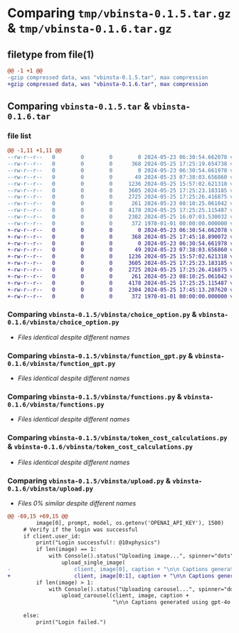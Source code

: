 # Comparing `tmp/vbinsta-0.1.5.tar.gz` & `tmp/vbinsta-0.1.6.tar.gz`

## filetype from file(1)

```diff
@@ -1 +1 @@
-gzip compressed data, was "vbinsta-0.1.5.tar", max compression
+gzip compressed data, was "vbinsta-0.1.6.tar", max compression
```

## Comparing `vbinsta-0.1.5.tar` & `vbinsta-0.1.6.tar`

### file list

```diff
@@ -1,11 +1,11 @@
--rw-r--r--   0        0        0        0 2024-05-23 06:30:54.662078 vbinsta-0.1.5/README.md
--rw-r--r--   0        0        0      368 2024-05-25 17:25:19.654738 vbinsta-0.1.5/pyproject.toml
--rw-r--r--   0        0        0        0 2024-05-23 06:30:54.661978 vbinsta-0.1.5/vbinsta/__init__.py
--rw-r--r--   0        0        0       49 2024-05-23 07:38:03.656860 vbinsta-0.1.5/vbinsta/__main__.py
--rw-r--r--   0        0        0     1236 2024-05-25 15:57:02.621318 vbinsta-0.1.5/vbinsta/choice_option.py
--rw-r--r--   0        0        0     3605 2024-05-25 17:25:23.183185 vbinsta-0.1.5/vbinsta/function_gpt.py
--rw-r--r--   0        0        0     2725 2024-05-25 17:25:26.416875 vbinsta-0.1.5/vbinsta/functions.py
--rw-r--r--   0        0        0      261 2024-05-23 08:10:25.061042 vbinsta-0.1.5/vbinsta/main.py
--rw-r--r--   0        0        0     4178 2024-05-25 17:25:25.115487 vbinsta-0.1.5/vbinsta/token_cost_calculations.py
--rw-r--r--   0        0        0     2302 2024-05-25 16:07:03.530032 vbinsta-0.1.5/vbinsta/upload.py
--rw-r--r--   0        0        0      372 1970-01-01 00:00:00.000000 vbinsta-0.1.5/PKG-INFO
+-rw-r--r--   0        0        0        0 2024-05-23 06:30:54.662078 vbinsta-0.1.6/README.md
+-rw-r--r--   0        0        0      368 2024-05-25 17:45:18.890072 vbinsta-0.1.6/pyproject.toml
+-rw-r--r--   0        0        0        0 2024-05-23 06:30:54.661978 vbinsta-0.1.6/vbinsta/__init__.py
+-rw-r--r--   0        0        0       49 2024-05-23 07:38:03.656860 vbinsta-0.1.6/vbinsta/__main__.py
+-rw-r--r--   0        0        0     1236 2024-05-25 15:57:02.621318 vbinsta-0.1.6/vbinsta/choice_option.py
+-rw-r--r--   0        0        0     3605 2024-05-25 17:25:23.183185 vbinsta-0.1.6/vbinsta/function_gpt.py
+-rw-r--r--   0        0        0     2725 2024-05-25 17:25:26.416875 vbinsta-0.1.6/vbinsta/functions.py
+-rw-r--r--   0        0        0      261 2024-05-23 08:10:25.061042 vbinsta-0.1.6/vbinsta/main.py
+-rw-r--r--   0        0        0     4178 2024-05-25 17:25:25.115487 vbinsta-0.1.6/vbinsta/token_cost_calculations.py
+-rw-r--r--   0        0        0     2304 2024-05-25 17:45:13.207620 vbinsta-0.1.6/vbinsta/upload.py
+-rw-r--r--   0        0        0      372 1970-01-01 00:00:00.000000 vbinsta-0.1.6/PKG-INFO
```

### Comparing `vbinsta-0.1.5/vbinsta/choice_option.py` & `vbinsta-0.1.6/vbinsta/choice_option.py`

 * *Files identical despite different names*

### Comparing `vbinsta-0.1.5/vbinsta/function_gpt.py` & `vbinsta-0.1.6/vbinsta/function_gpt.py`

 * *Files identical despite different names*

### Comparing `vbinsta-0.1.5/vbinsta/functions.py` & `vbinsta-0.1.6/vbinsta/functions.py`

 * *Files identical despite different names*

### Comparing `vbinsta-0.1.5/vbinsta/token_cost_calculations.py` & `vbinsta-0.1.6/vbinsta/token_cost_calculations.py`

 * *Files identical despite different names*

### Comparing `vbinsta-0.1.5/vbinsta/upload.py` & `vbinsta-0.1.6/vbinsta/upload.py`

 * *Files 0% similar despite different names*

```diff
@@ -69,15 +69,15 @@
         image[0], prompt, model, os.getenv('OPENAI_API_KEY'), 1500)
     # Verify if the login was successful
     if client.user_id:
         print("Login successful!: @10xphysics")
         if len(image) == 1:
             with Console().status("Uploading image...", spinner="dots"):
                 upload_single_image(
-                    client, image[0], caption + "\n\n Captions generated using gpt-4o!")
+                    client, image[0:1], caption + "\n\n Captions generated using gpt-4o!")
         if len(image) > 1:
             with Console().status("Uploading carousel...", spinner="dots"):
                 upload_carousel(client, image, caption +
                                 "\n\n Captions generated using gpt-4o!")
 
     else:
         print("Login failed.")
```

